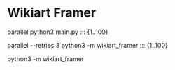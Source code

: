 # Wikiart Framer

parallel python3 main.py ::: {1..100}

parallel --retries 3 python3 -m wikiart_framer ::: {1..100}

python3 -m wikiart_framer
